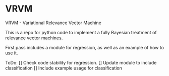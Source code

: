 # VRVM 
VRVM - Variational Relevance Vector Machine

This is a repo for python code to implement a fully Bayesian treatment of relevance vector machines. 

First pass includes a module for regression, as well as an example of how to use it. 

ToDo: 
[] Check code stability for regression. 
[] Update module to include classification
[] Include example usage for classification 




